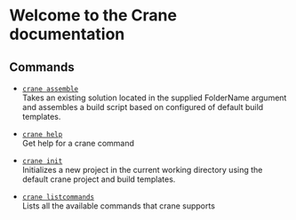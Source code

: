 # Welcome to the Crane documentation

## Commands

* [`crane assemble`](assemble.md)  
Takes an existing solution located in the supplied FolderName argument
and assembles a build script based on configured of default build templates.




* [`crane help`](help.md)  
Get help for a crane command




* [`crane init`](init.md)  
Initializes a new project in the current working directory using the
default crane project and build templates.




* [`crane listcommands`](listcommands.md)  
Lists all the available commands that crane supports
